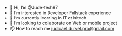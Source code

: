 - 👋 Hi, I’m @Jude-tech97
- 👀 I’m interested in Developer Fullstack experience
- 🌱 I’m currently learning in IT at Isitech
- 💞️ I’m looking to collaborate on Web or mobile project
- 📫 How to reach me judicael.durvel.pro@gmail.com

<!---
Jude-tech97/Jude-tech97 is a ✨ special ✨ repository because its `README.md` (this file) appears on your GitHub profile.
You can click the Preview link to take a look at your changes.
--->
